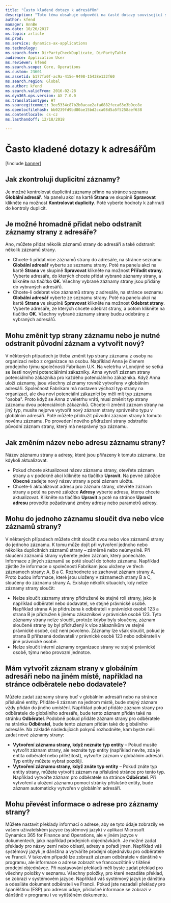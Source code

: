 ```yaml
---
title: "Často kladené dotazy k adresářům"
description: "Toto téma obsahuje odpovědi na časté dotazy související s adresáři aplikace Microsoft Dynamics 365 for Finance and Operations."
author: kfend
manager: AnnBe
ms.date: 10/26/2017
ms.topic: article
ms.prod: 
ms.service: dynamics-ax-applications
ms.technology: 
ms.search.form: DirPartyCheckDuplicate, DirPartyTable
audience: Application User
ms.reviewer: kfend
ms.search.scope: Core, Operations
ms.custom: 23601
ms.assetid: b177fa0f-ac9a-415e-9498-15438e132f60
ms.search.region: Global
ms.author: kfend
ms.search.validFrom: 2016-02-28
ms.dyn365.ops.version: AX 7.0.0
ms.translationtype: HT
ms.sourcegitcommit: 3ee5334c87b2b0acae2afa6882feca63e3b9cc8e
ms.openlocfilehash: bb0239fd9bd80ae15bd2cca08d5a5f5258aef638
ms.contentlocale: cs-cz
ms.lasthandoff: 12/18/2018

---
```


# <a name="address-books-faq"></a>Často kladené dotazy k adresářům

[!include [banner](../includes/banner.md)]

## <a name="how-do-i-check-for-duplicate-records"></a>Jak zkontroluji duplicitní záznamy?

Je možné kontrolovat duplicitní záznamy přímo na stránce seznamu **Globální adresář**. Na panelu akcí na kartě **Strana** ve skupině **Spravovat** klikněte na možnost **Kontrolovat duplicity**. Poté vyberte hodnoty k zahrnutí do kontroly duplicit.

## <a name="can-i-bulk-add-or-delete-party-records-from-an-address-book"></a>Je možné hromadně přidat nebo odstranit záznamy strany z adresáře?

Ano, můžete přidat několik záznamů strany do adresáři a také odstranit několik záznamů strany.

- Chcete-li přidat více záznamů strany do adresáře, na stránce seznamu **Globální adresář** vyberte ze seznamu strany. Poté na panelu akcí na kartě **Strana** ve skupině **Spravovat** klikněte na možnost **Přiřadit strany**. Vyberte adresáře, do kterých chcete přidat vybrané záznamy strany, a klikněte na tlačítko **OK**. Všechny vybrané záznamy strany jsou přidány do vybraných adresářů.
- Chcete-li odebrat více záznamů strany z adresáře, na stránce seznamu **Globální adresář** vyberte ze seznamu strany. Poté na panelu akcí na kartě **Strana** ve skupině **Spravovat** klikněte na možnost **Odebrat strany**. Vyberte adresáře, ze kterých chcete odebrat strany, a potom klikněte na tlačítko **OK**. Všechny vybrané záznamy strany budou odebrány z vybraných adresářů.

## <a name="can-i-change-the-party-type-of-a-record-or-do-i-have-to-delete-the-old-record-and-create-a-new-one"></a>Mohu změnit typ strany záznamu nebo je nutné odstranit původní záznam a vytvořit nový?

V některých případech je třeba změnit typ strany záznamu z osoby na organizaci nebo z organizace na osobu. Například Anna je členem prodejního týmu společnosti Fabrikam U.K. Na veletrhu v Londýně se setká se šesti novými potenciálními zákazníky. Anna vytvoří záznam strany potenciálního zákazníka pro každého potenciálního zákazníka. Když Anna uloží záznamy, jsou všechny záznamy rovněž vytvořeny v globálním adresáři. Společnost Fabrikam má nastaven výchozí typ strany na organizaci, ale dva noví potenciální zákazníci by měli mít typ záznamu "osoba". Proto když se Anna z veletrhu vrátí, musí změnit typ strany záznamu dvou potenciálních zákazníků. Chcete-li změnit záznam strany na jiný typ, musíte nejprve vytvořit nový záznam strany správného typu v globálním adresáři. Poté můžete přidružit původní záznam strany k tomuto novému záznamu. Po provedení nového přidružení strany odstraňte původní záznam strany, který má nesprávný typ záznamu.

## <a name="how-do-i-change-the-name-or-address-of-a-party-record"></a>Jak změním název nebo adresu záznamu strany?

Název záznamu strany a adresy, které jsou přiřazeny k tomuto záznamu, lze kdykoli aktualizovat.

- Pokud chcete aktualizovat název záznamu strany, otevřete záznam strany a v podokně akcí klikněte na tlačítko **Upravit**. Na pevné záložce **Obecné** zadejte nový název strany a poté záznam uložte.
- Chcete-li aktualizovat adresu pro záznam strany, otevřete záznam strany a poté na pevné záložce **Adresy** vyberte adresu, kterou chcete aktualizovat. Klikněte na tlačítko **Upravit** a poté na stránce **Upravit adresu** proveďte požadované změny adresy nebo parametrů adresy.

## <a name="can-i-merge-two-or-more-party-records-into-one-record"></a>Mohu do jednoho záznamu sloučit dva nebo více záznamů strany?

V některých případech můžete chtít sloučit dvou nebo více záznamů strany do jednoho záznamu. K tomu může dojít při vytvoření jednoho nebo několika duplicitních záznamů strany – záměrně nebo neúmyslně. Při sloučení záznamů strany vyberete jeden záznam, který ponecháte. Informace z jiných záznamů se poté sloučí do tohoto záznamu. Například zjistíte že informace o společnosti Fabrikam jsou uloženy ve třech záznamech strany: A, B a C. Rozhodnete se zachovat záznam strany A. Proto budou informace, které jsou uloženy v záznamech strany B a C, sloučeny do záznamu strany A. Existuje několik situacích, kdy nelze záznamy strany sloučit:

- Nelze sloučit záznamy strany přidružené ke stejné roli strany, jako je například odběratel nebo dodavatel, ve stejné právnické osobě. Například strana A je přidružena k odběrateli v právnické osobě 123 a strana B je přidružen k jinému zákazníkovi v právnické osobě 123. Tyto záznamy strany nelze sloučit, protože kdyby byly sloučeny, záznam sloučené strany by byl přidružený k více zákazníkům ve stejné právnické osobě, což není povoleno. Záznamy lze však sloučit, pokud je strana B přiřazená dodavateli v právnické osobě 123 nebo odběrateli v jiné právnické osobě.
- Nelze sloučit interní záznamy organizace strany ve stejné právnické osobě, týmu nebo provozní jednotce.

## <a name="should-i-create-a-party-record-in-the-global-address-book-or-in-another-place-such-as-the-customer-or-vendor-page"></a>Mám vytvořit záznam strany v globálním adresáři nebo na jiném místě, například na stránce odběratele nebo dodavatele?

Můžete zadat záznamy strany buď v globálním adresáři nebo na stránce příslušné entity. Přidáte-li záznam na jednom místě, bude stejný záznam vždy přidán do jiného umístění. Například pokud přidáte záznam strany pro odběratele do globálního adresáře, bude tento záznam přidán také na stránku **Odběratel**. Podobně pokud přidáte záznam strany pro odběratele na stránku **Odběratel**, bude tento záznam přidán také do globálního adresáře. Na základě následujících pokynů rozhodněte, kam byste měli zadat nové záznamy strany:

- **Vytvoření záznamu strany, když neznáte typ entity** – Pokud musíte vytvořit záznam strany, ale neznáte typ entity (například nevíte, zda je entita odběratel nebo příležitost), vytvořte záznam v globálním adresáři. Typ entity můžete vybrat později.
- **Vytvoření záznamu strany, když znáte typ entity** – Pokud znáte typ entity strany, můžete vytvořit záznam na příslušné stránce pro tento typ. Například vytvořte záznam pro odběratele na stránce **Odběratel**. Při vytvoření a uložení záznamu pomocí stránky příslušné entity, bude záznam automaticky vytvořen v globálním adresáři.

## <a name="can-i-translate-address-information-for-party-records"></a>Mohu převést informace o adrese pro záznamy strany?

Můžete nastavit překlady informací o adrese, aby se tyto údaje zobrazily ve vašem uživatelském jazyce (systémový jazyk) v aplikaci Microsoft Dynamics 365 for Finance and Operations, ale v jiném jazyce v dokumentech, jako například prodejních objednávkách. Je možné zadat překlady pro názvy zemí nebo oblastí, adresy a pořadí jmen. Například váš systémový jazyk je dánština a vytváříte prodejní objednávku pro odběratele ve Francii. V takovém případě lze zobrazit záznam odběratele v dánštině v programu, ale informace o adrese zobrazit ve francouzštině v tištěné prodejní objednávce. Při nastavování překladů měli byste zadat překlad pro všechny položky v seznamu. Všechny položky, pro které nezadáte překlad, se zobrazí v systémovém jazyce. Například váš systémový jazyk je dánština a odesíláte dokument odběrateli ve Francii. Pokud jste nezadali překlady pro španělštinu (ESP) pro adresní údaje, příslušné informace se zobrazí v dánštině v programu i ve vytištěném dokumentu.


